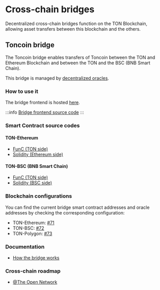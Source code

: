 # Cross-chain bridges

Decentralized cross-chain bridges function on the TON Blockchain, allowing asset transfers between this blockchain and the others.

## Toncoin bridge

The Toncoin bridge enables transfers of Toncoin between the TON and Ethereum Blockchain and between the TON and the BSC (BNB Smart Chain).

This bridge is managed by [decentralized oracles](/v3/documentation/infra/crosschain/bridge-addresses).

### How to use it

The bridge frontend is hosted [here](https://ton.org/bridge).

:::info
[Bridge frontend source code](https://github.com/ton-blockchain/bridge)
:::

### Smart Contract source codes

#### TON-Ethereum

* [FunC (TON side)](https://github.com/ton-blockchain/bridge-func)
* [Solidity (Ethereum side)](https://github.com/ton-blockchain/bridge-solidity/tree/eth_mainnet)

#### TON-BSC (BNB Smart Chain)

* [FunC (TON side)](https://github.com/ton-blockchain/bridge-func/tree/bsc)
* [Solidity (BSC side)](https://github.com/ton-blockchain/bridge-solidity/tree/bsc_mainnet)

### Blockchain configurations

You can find the current bridge smart contract addresses and oracle addresses by checking the corresponding configuration:

* TON-Ethereum: [#71](https://github.com/ton-blockchain/ton/blob/35d17249e6b54d67a5781ebf26e4ee98e56c1e50/crypto/block/block.tlb#L738)
* TON-BSC: [#72](https://github.com/ton-blockchain/ton/blob/35d17249e6b54d67a5781ebf26e4ee98e56c1e50/crypto/block/block.tlb#L739)
* TON-Polygon: [#73](https://github.com/ton-blockchain/ton/blob/35d17249e6b54d67a5781ebf26e4ee98e56c1e50/crypto/block/block.tlb#L740)

### Documentation

* [How the bridge works](https://github.com/ton-blockchain/TIPs/issues/24)

### Cross-chain roadmap

* [@The Open Network](https://t.me/tonblockchain/146)
